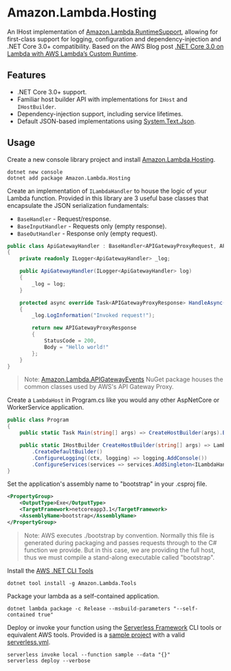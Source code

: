 # Amazon.Lambda.Hosting
An IHost implementation of [Amazon.Lambda.RuntimeSupport](https://github.com/aws/aws-lambda-dotnet/tree/master/Libraries/src/Amazon.Lambda.RuntimeSupport/), allowing for first-class support for logging, configuration and dependency-injection and .NET Core 3.0+ compatibility. Based on the AWS Blog post [.NET Core 3.0 on Lambda with AWS Lambda’s Custom Runtime](https://aws.amazon.com/blogs/developer/net-core-3-0-on-lambda-with-aws-lambdas-custom-runtime/).

## Features
* .NET Core 3.0+ support.
* Familiar host builder API with implementations for `IHost` and `IHostBuilder`.
* Dependency-injection support, including service lifetimes.
* Default JSON-based implementations using [System.Text.Json](https://github.com/dotnet/runtime/tree/master/src/libraries/System.Text.Json).

## Usage
Create a new console library project and install [Amazon.Lambda.Hosting](https://www.nuget.org/packages/Amazon.Lambda.Hosting/).
```
dotnet new console
dotnet add package Amazon.Lambda.Hosting
```

Create an implementation of `ILambdaHandler` to house the logic of your Lambda function. Provided in this library are 3 useful base classes that encapsulate the JSON serialization fundamentals:
* `BaseHandler` - Request/response.
* `BaseInputHandler` - Requests only (empty response).
* `BaseOutHandler` - Response only (empty request).
```c#
public class ApiGatewayHandler : BaseHandler<APIGatewayProxyRequest, APIGatewayProxyResponse>
{
    private readonly ILogger<ApiGatewayHandler> _log;

    public ApiGatewayHandler(ILogger<ApiGatewayHandler> log)
    {
        _log = log;
    }

    protected async override Task<APIGatewayProxyResponse> HandleAsync(APIGatewayProxyRequest request, ILambdaContext context)
    {
        _log.LogInformation("Invoked request!");

        return new APIGatewayProxyResponse
        {
            StatusCode = 200,
            Body = "Hello world!"
        };
    }
}
```
>Note: [Amazon.Lambda.APIGatewayEvents](https://github.com/aws/aws-lambda-dotnet/tree/master/Libraries/src/Amazon.Lambda.APIGatewayEvents/) NuGet package houses the common classes used by AWS's API Gateway Proxy.

Create a `LambdaHost` in Program.cs like you would any other AspNetCore or WorkerService application.
```c#
public class Program
{
    public static Task Main(string[] args) => CreateHostBuilder(args).Build().StartAsync();

    public static IHostBuilder CreateHostBuilder(string[] args) => LambdaHost
        .CreateDefaultBuilder()
        .ConfigureLogging((ctx, logging) => logging.AddConsole())
        .ConfigureServices(services => services.AddSingleton<ILambdaHandler, ApiGatewayHandler>());
}
```

Set the application's assembly name to "bootstrap" in your .csproj file.
```xml
<PropertyGroup>
    <OutputType>Exe</OutputType>
    <TargetFramework>netcoreapp3.1</TargetFramework>
    <AssemblyName>bootstrap</AssemblyName>
</PropertyGroup>
```
>Note: AWS executes ./bootstrap by convention. Normally this file is generated during packaging and passes requests through to the C# function we provide. But in this case, we are providing the full host, thus we must compile a stand-along executable called "bootstrap".

Install the [AWS .NET CLI Tools](https://github.com/aws/aws-extensions-for-dotnet-cli)
```
dotnet tool install -g Amazon.Lambda.Tools
```

Package your lambda as a self-contained application.
```
dotnet lambda package -c Release --msbuild-parameters "--self-contained true"
```

Deploy or invoke your function using the [Serverless Framework](https://serverless.com/framework/docs/providers/aws/cli-reference/) CLI tools or equivalent AWS tools. Provided is a [sample project](./samples/Amazon.Lambda.Hosting.Sample) with a valid [serverless.yml](./samples/Amazon.Lambda.Hosting.Sample/serverless.yml).
```
serverless invoke local --function sample --data "{}"
serverless deploy --verbose
```
